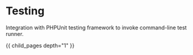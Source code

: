 # Testing #

Integration with PHPUnit testing framework to invoke command-line test runner.

{{ child_pages depth="1" }}